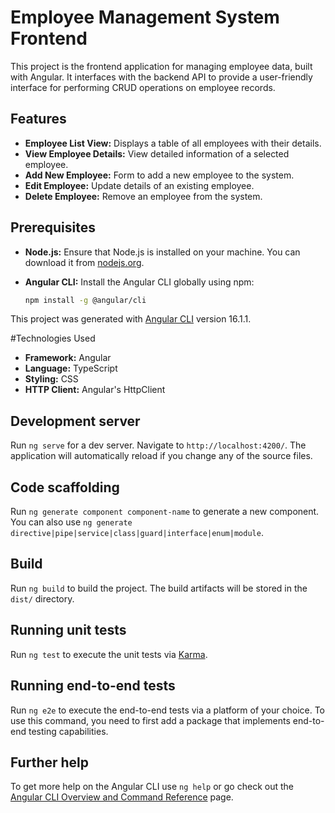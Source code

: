 # Employee Management System Frontend

This project is the frontend application for managing employee data, built with Angular. It interfaces with the backend API to provide a user-friendly interface for performing CRUD operations on employee records.

## Features

- **Employee List View:** Displays a table of all employees with their details.
- **View Employee Details:** View detailed information of a selected employee.
- **Add New Employee:** Form to add a new employee to the system.
- **Edit Employee:** Update details of an existing employee.
- **Delete Employee:** Remove an employee from the system.

## Prerequisites

- **Node.js:** Ensure that Node.js is installed on your machine. You can download it from [nodejs.org](https://nodejs.org/).
- **Angular CLI:** Install the Angular CLI globally using npm:

  ```bash
  npm install -g @angular/cli

This project was generated with [Angular CLI](https://github.com/angular/angular-cli) version 16.1.1.

#Technologies Used
- **Framework:** Angular
- **Language:** TypeScript
- **Styling:** CSS
- **HTTP Client:** Angular's HttpClient

## Development server

Run `ng serve` for a dev server. Navigate to `http://localhost:4200/`. The application will automatically reload if you change any of the source files.

## Code scaffolding

Run `ng generate component component-name` to generate a new component. You can also use `ng generate directive|pipe|service|class|guard|interface|enum|module`.

## Build

Run `ng build` to build the project. The build artifacts will be stored in the `dist/` directory.

## Running unit tests

Run `ng test` to execute the unit tests via [Karma](https://karma-runner.github.io).

## Running end-to-end tests

Run `ng e2e` to execute the end-to-end tests via a platform of your choice. To use this command, you need to first add a package that implements end-to-end testing capabilities.

## Further help

To get more help on the Angular CLI use `ng help` or go check out the [Angular CLI Overview and Command Reference](https://angular.io/cli) page.
